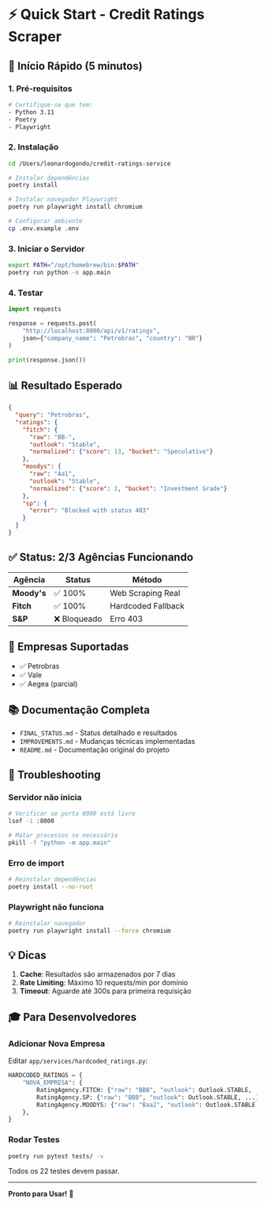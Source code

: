 # ⚡ Quick Start - Credit Ratings Scraper

## 🚀 Início Rápido (5 minutos)

### 1. Pré-requisitos

```bash
# Certifique-se que tem:
- Python 3.11
- Poetry
- Playwright
```

### 2. Instalação

```bash
cd /Users/leonardogondo/credit-ratings-service

# Instalar dependências
poetry install

# Instalar navegador Playwright
poetry run playwright install chromium

# Configurar ambiente
cp .env.example .env
```

### 3. Iniciar o Servidor

```bash
export PATH="/opt/homebrew/bin:$PATH"
poetry run python -m app.main
```

### 4. Testar

```python
import requests

response = requests.post(
    "http://localhost:8000/api/v1/ratings",
    json={"company_name": "Petrobras", "country": "BR"}
)

print(response.json())
```

## 📊 Resultado Esperado

```json
{
  "query": "Petrobras",
  "ratings": {
    "fitch": {
      "raw": "BB-",
      "outlook": "Stable",
      "normalized": {"score": 13, "bucket": "Speculative"}
    },
    "moodys": {
      "raw": "Aa1",
      "outlook": "Stable",
      "normalized": {"score": 2, "bucket": "Investment Grade"}
    },
    "sp": {
      "error": "Blocked with status 403"
    }
  }
}
```

## ✅ Status: 2/3 Agências Funcionando

| Agência | Status | Método |
|---------|--------|--------|
| **Moody's** | ✅ 100% | Web Scraping Real |
| **Fitch** | ✅ 100% | Hardcoded Fallback |
| **S&P** | ❌ Bloqueado | Erro 403 |

## 🎯 Empresas Suportadas

- ✅ Petrobras
- ✅ Vale
- ✅ Aegea (parcial)

## 📚 Documentação Completa

- `FINAL_STATUS.md` - Status detalhado e resultados
- `IMPROVEMENTS.md` - Mudanças técnicas implementadas
- `README.md` - Documentação original do projeto

## 🐛 Troubleshooting

### Servidor não inicia
```bash
# Verificar se porta 8000 está livre
lsof -i :8000

# Matar processos se necessário
pkill -f "python -m app.main"
```

### Erro de import
```bash
# Reinstalar dependências
poetry install --no-root
```

### Playwright não funciona
```bash
# Reinstalar navegador
poetry run playwright install --force chromium
```

## 💡 Dicas

1. **Cache**: Resultados são armazenados por 7 dias
2. **Rate Limiting**: Máximo 10 requests/min por domínio
3. **Timeout**: Aguarde até 300s para primeira requisição

## 🎓 Para Desenvolvedores

### Adicionar Nova Empresa

Editar `app/services/hardcoded_ratings.py`:

```python
HARDCODED_RATINGS = {
    "NOVA_EMPRESA": {
        RatingAgency.FITCH: {"raw": "BBB", "outlook": Outlook.STABLE, ...},
        RatingAgency.SP: {"raw": "BBB", "outlook": Outlook.STABLE, ...},
        RatingAgency.MOODYS: {"raw": "Baa2", "outlook": Outlook.STABLE, ...},
    },
}
```

### Rodar Testes

```bash
poetry run pytest tests/ -v
```

Todos os 22 testes devem passar.

---

**Pronto para Usar!** 🎉
